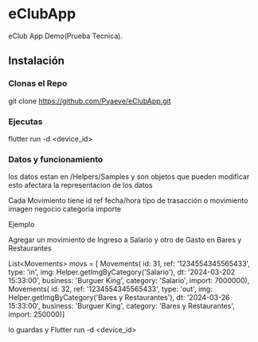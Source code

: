 # eClubApp

eClub App Demo(Prueba Tecnica).

## Instalación

### Clonas el Repo

git clone <https://github.com/Pyaeve/eClubApp.git>

### Ejecutas

flutter run -d <device_id>

### Datos y funcionamiento

los datos estan en /Helpers/Samples y son objetos que pueden modificar esto afectara la representacion de los datos

Cada Movimiento tiene
    id
    ref
    fecha/hora
    tipo de trasacción o movimiento
    imagen
    negocio
    categoria
    importe

Ejemplo

Agregar un movimiento de Ingreso a Salario y otro de Gasto en Bares y Restaurantes

List\<Movements> movs = [
    Movements(
      id: 31,
      ref: '1234554345565433',
      type: 'in',
      img: Helper.getImgByCategory('Salario'),
      dt: '2024-03-202 15:33:00',
      business: 'Burguer King',
      category: 'Salario',
      import: 7000000),
    Movements(
      id: 32,
      ref: '1234554345565433',
      type: 'out',
      img: Helper.getImgByCategory('Bares y Restaurantes'),
      dt: '2024-03-26 15:33:00',
      business: 'Burguer King',
      category: 'Bares y Restaurantes',
      import: 250000)]

lo guardas y Flutter run -d <device_id>

